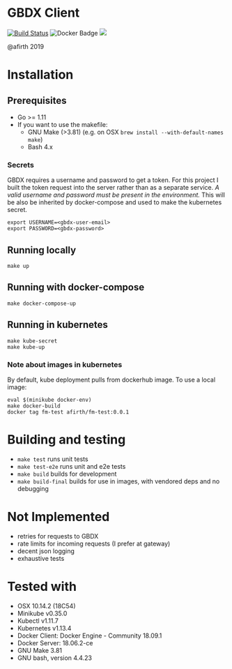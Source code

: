 # GBDX Client

[![Build Status](https://travis-ci.org/afirth/fm-test.svg?branch=master)](https://travis-ci.org/afirth/fm-test) ![Docker Badge](https://img.shields.io/docker/build/afirth/fm-test.svg) [![](https://godoc.org/github.com/afirth/fm-test?status.svg)](http://godoc.org/github.com/afirth/fm-test)

@afirth 2019

# Installation

## Prerequisites

- Go >= 1.11
- If you want to use the makefile:
  - GNU Make (>3.81) (e.g. on OSX `brew install --with-default-names make`)
  - Bash 4.x

### Secrets

GBDX requires a username and password to get a token. For this project I built the token request into the server rather than as a separate service. _A valid username and password must be present in the environment._ This will be also be inherited by docker-compose and used to make the kubernetes secret.

```
export USERNAME=<gbdx-user-email>
export PASSWORD=<gbdx-password>
```

## Running locally

```
make up
```

## Running with docker-compose

```
make docker-compose-up
```

## Running in kubernetes

```
make kube-secret
make kube-up
```

### Note about images in kubernetes

By default, kube deployment pulls from dockerhub image. To use a local image:

```
eval $(minikube docker-env)
make docker-build
docker tag fm-test afirth/fm-test:0.0.1
```

# Building and testing

- `make test` runs unit tests
- `make test-e2e` runs unit and e2e tests
- `make build` builds for development
- `make build-final` builds for use in images, with vendored deps and no debugging

# Not Implemented

- retries for requests to GBDX
- rate limits for incoming requests (I prefer at gateway)
- decent json logging
- exhaustive tests

# Tested with

- OSX 10.14.2 (18C54)
- Minikube v0.35.0
- Kubectl v1.11.7
- Kubernetes v1.13.4
- Docker Client: Docker Engine - Community 18.09.1
- Docker Server: 18.06.2-ce
- GNU Make 3.81
- GNU bash, version 4.4.23
